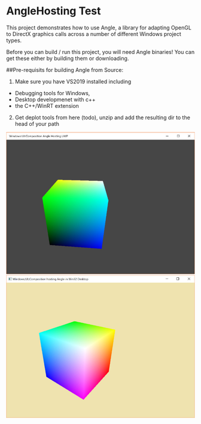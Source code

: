 # AngleHosting Test
This project demonstrates how to use Angle, a library for adapting OpenGL to DirectX graphics calls across a number of different Windows project types.

Before you can build / run this project, you will need Angle binaries!  You can get these either by building them or downloading.

##Pre-requisits for building Angle from Source:
1) Make sure you have VS2019 installed including
* Debugging tools for Windows, 
* Desktop developmenet with c++
* the C++/WinRT extension
2) Get deplot tools from here (todo), unzip and add the resulting dir to the head of your path




![UWP](Images/uwp.jpg)
![Win32](Images/win32.jpg)